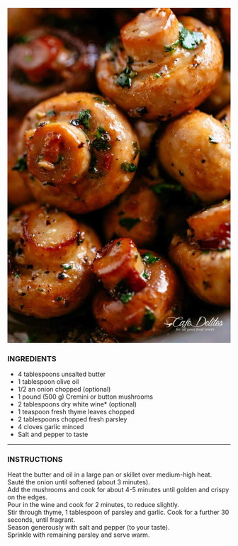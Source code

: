 ![](images/mushrooms-garlic.jpg)
### INGREDIENTS
- 4 tablespoons unsalted butter
- 1 tablespoon olive oil
- 1/2 an onion chopped (optional)
- 1 pound (500 g) Cremini or button mushrooms
- 2 tablespoons dry white wine* (optional)
- 1 teaspoon fresh thyme leaves chopped
- 2 tablespoons chopped fresh parsley
- 4 cloves garlic minced
- Salt and pepper to taste
---
### INSTRUCTIONS
Heat the butter and oil in a large pan or skillet over medium-high heat.  
Sauté the onion until softened (about 3 minutes).  
Add the mushrooms and cook for about 4-5 minutes until golden and crispy on the edges.  
Pour in the wine and cook for 2 minutes, to reduce slightly.  
Stir through thyme, 1 tablespoon of parsley and garlic. Cook for a further 30 seconds, until fragrant.  
Season generously with salt and pepper (to your taste).  
Sprinkle with remaining parsley and serve warm.  
